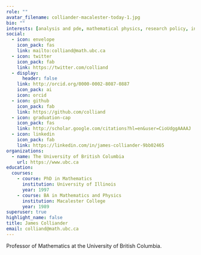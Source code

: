 ```yaml
---
role: ""
avatar_filename: colliander-macalester-today-1.jpg
bio: ""
interests: [analysis and pde, mathematical physics, research policy, interactive computing]
social:
  - icon: envelope
    icon_pack: fas
    link: mailto:colliand@math.ubc.ca 
  - icon: twitter
    icon_pack: fab
    link: https://twitter.com/colliand
  - display:
      header: false
    link: http://orcid.org/0000-0002-8087-0887
    icon_pack: ai
    icon: orcid
  - icon: github
    icon_pack: fab
    link: https://github.com/colliand
  - icon: graduation-cap
    icon_pack: fas
    link: http://scholar.google.com/citations?hl=en&user=CioUdggAAAAJ
  - icon: linkedin
    icon_pack: fab
    link: https://linkedin.com/in/james-colliander-9bb02465
organizations:
  - name: The University of British Columbia
    url: https://www.ubc.ca
education:
  courses:
    - course: PhD in Mathematics
      institution: University of Illinois
      year: 1997
    - course: BA in Mathematics and Physics
      institution: Macalester College
      year: 1989
superuser: true
highlight_name: false
title: James Colliander
email: colliand@math.ubc.ca
---
```


Professor of Mathematics at the University of British Columbia.
